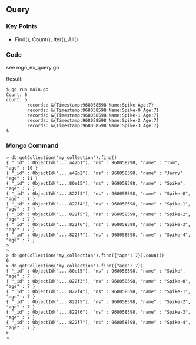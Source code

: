 
## Query

### Key Points

- Find(), Count(), Iter(), All()

### Code

see mgo_ex_query.go

Result:


    $ go run main.go 
    Count: 6
    count: 5
            records: &{Timestamp:968058598 Name:Spike Age:7}
            records: &{Timestamp:968058598 Name:Spike-0 Age:7}
            records: &{Timestamp:968058598 Name:Spike-1 Age:7}
            records: &{Timestamp:968058598 Name:Spike-2 Age:7}
            records: &{Timestamp:968058598 Name:Spike-3 Age:7}
    $ 

### Mongo Command

    > db.getCollection('my_collection').find()
    { "_id" : ObjectId("....a42b1"), "ns" : 968058298, "name" : "Tom", "age" : 10 }
    { "_id" : ObjectId("....a42b2"), "ns" : 968058398, "name" : "Jerry", "age" : 11 }
    { "_id" : ObjectId("....80e15"), "ns" : 968058598, "name" : "Spike", "age" : 7 }
    { "_id" : ObjectId("....822f3"), "ns" : 968058598, "name" : "Spike-0", "age" : 7 }
    { "_id" : ObjectId("....822f4"), "ns" : 968058598, "name" : "Spike-1", "age" : 7 }
    { "_id" : ObjectId("....822f5"), "ns" : 968058598, "name" : "Spike-2", "age" : 7 }
    { "_id" : ObjectId("....822f6"), "ns" : 968058598, "name" : "Spike-3", "age" : 7 }
    { "_id" : ObjectId("....822f7"), "ns" : 968058598, "name" : "Spike-4", "age" : 7 }
    > 
    > 
    > db.getCollection('my_collection').find({"age": 7}).count()
    6
    > db.getCollection('my_collection').find({"age": 7})
    { "_id" : ObjectId("....80e15"), "ns" : 968058598, "name" : "Spike", "age" : 7 }
    { "_id" : ObjectId("....822f3"), "ns" : 968058598, "name" : "Spike-0", "age" : 7 }
    { "_id" : ObjectId("....822f4"), "ns" : 968058598, "name" : "Spike-1", "age" : 7 }
    { "_id" : ObjectId("....822f5"), "ns" : 968058598, "name" : "Spike-2", "age" : 7 }
    { "_id" : ObjectId("....822f6"), "ns" : 968058598, "name" : "Spike-3", "age" : 7 }
    { "_id" : ObjectId("....822f7"), "ns" : 968058598, "name" : "Spike-4", "age" : 7 }
    > 
    > 
